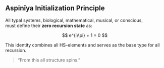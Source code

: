 
## Aspinīya Initialization Principle

All typal systems, biological, mathematical, musical, or conscious,  
must define their **zero recursion state** as:

$$
e^{i\\pi} + 1 = 0
$$

This identity combines all HS-elements and serves as the base type for all recursion.

> “From this all structure spins.”
